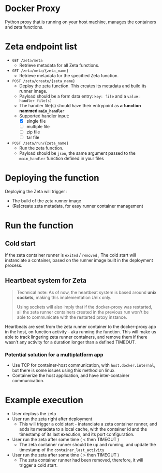 # Docker Proxy

Python proxy that is running on your host machine, manages the containers and zeta functions.

# Zeta endpoint list
- `GET /zeta/meta`
  - Retrieve metadata for all Zeta functions.
- `GET /zeta/meta/{zeta_name}`
  - Retrieve metadata for the specified Zeta function.
- `POST /zeta/create/{zeta_name}`
  - Deploy the zeta function. This creates its metadata and build its runner image.
  - Payload should be a form data entry: `key: file` and a `value: handler file(s)` 
  - The handler file(s) should have their entrypoint as **a function nammed `main_handler`**
  - Supported handler input:
    - [x] single file
    - [ ] multiple file
    - [ ] zip file
    - [ ] tar file
- `POST /zeta/run/{zeta_name}`
  - Run the zeta function.
  - Payload should be `json`, the same argument passed to the `main_handler` function defined in your files

# Deploying the function
Deploying the Zeta will trigger :
- The build of the zeta runner image 
- (Re)create zeta metadata, for easy runner container management

# Run the function
## Cold start
If the zeta container runner is `exited` / `removed` , The cold start will instanciate a container, based on the runner image built in the deployment process. 

## Heartbeat system for Zeta
> Technical note: As of now, the heartbeat system is based around **unix sockets**, making this implementation Unix only.
> 
> Using sockets will also imply that if the docker-proxy was restarted, all the zeta runner containers created in the previous run won't be able to communicate with the restarted proxy instance.

Heartbeats are sent from the zeta runner container to the docker-proxy app in the host, on function activity - aka running the function. This will make us able to track lingering zeta runner containers, and remove them if there wasn't any activity for a duration longer than a defined TIMEOUT.

### Potential solution for a multiplatform app
- Use TCP for container-host communication, with `host.docker.internal`, but there is some issues using this method on linux.
- Containerize the host application, and have inter-container communication.

# Example execution
- User deploys the zeta
- User run the zeta right after deployment
  - This will trigger a cold start - instanciate a zeta container runner, and adds its metadata to a local cache, with the container id and the timestamp of its last execution, and its port configuration.
- User run the zeta after some time ( < then TIMEOUT )
  - The zeta container runner should  be up and running, and update the timestamp of the `container_last_activity`
- User run the zeta after some time ( > then TIMEOUT )
  - The zeta container runner had been removed, therefore, it will trigger a cold start.
